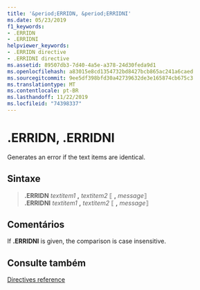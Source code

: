 ```yaml
---
title: '&period;ERRIDN, &period;ERRIDNI'
ms.date: 05/23/2019
f1_keywords:
- .ERRIDN
- .ERRIDNI
helpviewer_keywords:
- .ERRIDN directive
- .ERRIDNI directive
ms.assetid: 89507db3-7d40-4a5e-a378-24d30feda9d1
ms.openlocfilehash: a83015e8cd1354732bd8427bcb865ac241a6caed
ms.sourcegitcommit: 9ee5df398bfd30a42739632de3e165874cb675c3
ms.translationtype: MT
ms.contentlocale: pt-BR
ms.lasthandoff: 11/22/2019
ms.locfileid: "74398337"
---
```

# <a name="perioderridn-perioderridni"></a>&period;ERRIDN, &period;ERRIDNI

Generates an error if the text items are identical.

## <a name="syntax"></a>Sintaxe

> **.ERRIDN** *textitem1* __,__ *textitem2* ⟦ __,__ *message*⟧\
> **.ERRIDNI** *textitem1* __,__ *textitem2* ⟦ __,__ *message*⟧

## <a name="remarks"></a>Comentários

If **&period;ERRIDNI** is given, the comparison is case insensitive.

## <a name="see-also"></a>Consulte também

[Directives reference](../../assembler/masm/directives-reference.md)
